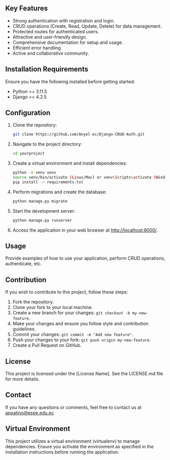 ## Key Features

- Strong authentication with registration and login.
- CRUD operations (Create, Read, Update, Delete) for data management.
- Protected routes for authenticated users.
- Attractive and user-friendly design.
- Comprehensive documentation for setup and usage.
- Efficient error handling.
- Active and collaborative community.

## Installation Requirements

Ensure you have the following installed before getting started:

- Python >= 3.11.5
- Django >= 4.2.5

## Configuration

1. Clone the repository:

   ```bash
   git clone https://github.com/Anyel-ec/Django-CRUD-Auth.git
   ```

2. Navigate to the project directory:

   ```bash
   cd yourproject
   ```

3. Create a virtual environment and install dependencies:

   ```bash
   python -m venv venv
   source venv/bin/activate (Linux/Mac) or venv\Scripts\activate (Windows)
   pip install -r requirements.txt
   ```

4. Perform migrations and create the database:

   ```bash
   python manage.py migrate
   ```

5. Start the development server:

   ```bash
   python manage.py runserver
   ```

6. Access the application in your web browser at [http://localhost:8000/](http://localhost:8000/).

## Usage

Provide examples of how to use your application, perform CRUD operations, authenticate, etc.

## Contribution

If you wish to contribute to this project, follow these steps:

1. Fork the repository.
2. Clone your fork to your local machine.
3. Create a new branch for your changes: `git checkout -b my-new-feature`.
4. Make your changes and ensure you follow style and contribution guidelines.
5. Commit your changes: `git commit -m "Add new feature"`.
6. Push your changes to your fork: `git push origin my-new-feature`.
7. Create a Pull Request on GitHub.

## License

This project is licensed under the [License Name]. See the LICENSE.md file for more details.

## Contact

If you have any questions or comments, feel free to contact us at appatino@espe.edu.ec

## Virtual Environment

This project utilizes a virtual environment (virtualenv) to manage dependencies. Ensure you activate the environment as specified in the installation instructions before running the application.
```
